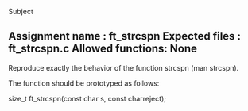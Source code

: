 Subject

Assignment name    : ft_strcspn
Expected files    : ft_strcspn.c
Allowed functions: None
---------------------------------------------------------------

Reproduce exactly the behavior of the function strcspn
(man strcspn).

The function should be prototyped as follows:

size_t    ft_strcspn(const char s, const charreject);


